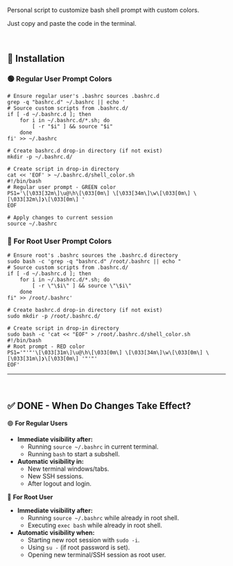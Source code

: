 Personal script to customize bash shell prompt with custom colors.

Just copy and paste the code in the terminal.

<br>

## 🔧 Installation
### 🟢 Regular User Prompt Colors
```shell
# Ensure regular user's .bashrc sources .bashrc.d
grep -q "bashrc.d" ~/.bashrc || echo '
# Source custom scripts from .bashrc.d/
if [ -d ~/.bashrc.d ]; then
    for i in ~/.bashrc.d/*.sh; do
        [ -r "$i" ] && source "$i"
    done
fi' >> ~/.bashrc

# Create bashrc.d drop-in directory (if not exist)
mkdir -p ~/.bashrc.d/

# Create script in drop-in directory
cat << 'EOF' > ~/.bashrc.d/shell_color.sh
#!/bin/bash
# Regular user prompt - GREEN color
PS1='\[\033[32m\]\u@\h\[\033[0m\] \[\033[34m\]\w\[\033[0m\] \[\033[32m\]❯\[\033[0m\] '
EOF

# Apply changes to current session
source ~/.bashrc
```

### 🔴 For Root User Prompt Colors
```shell
# Ensure root's .bashrc sources the .bashrc.d directory
sudo bash -c 'grep -q "bashrc.d" /root/.bashrc || echo "
# Source custom scripts from .bashrc.d/
if [ -d ~/.bashrc.d ]; then
    for i in ~/.bashrc.d/*.sh; do
        [ -r \"\$i\" ] && source \"\$i\"
    done
fi" >> /root/.bashrc'

# Create bashrc.d drop-in directory (if not exist)
sudo mkdir -p /root/.bashrc.d/

# Create script in drop-in directory
sudo bash -c 'cat << "EOF" > /root/.bashrc.d/shell_color.sh
#!/bin/bash
# Root prompt - RED color
PS1='"'"'\[\033[31m\]\u@\h\[\033[0m\] \[\033[34m\]\w\[\033[0m\] \[\033[31m\]❯\[\033[0m\] '"'"'
EOF'
```

---
<br>

## ✅ DONE - When Do Changes Take Effect?
🟢 **For Regular Users**
- **Immediate visibility after:**
    - Running `source ~/.bashrc` in current terminal.
    - Running `bash` to start a subshell.
- **Automatic visibility in:**
    - New terminal windows/tabs.
    - New SSH sessions.
    - After logout and login.

🔴 **For Root User**
- **Immediate visibility after:**
    - Running `source ~/.bashrc` while already in root shell.
    - Executing `exec bash` while already in root shell.
- **Automatic visibility when:**
    - Starting new root session with `sudo -i`.
    - Using `su -` (if root password is set).
    - Opening new terminal/SSH session as root user.
